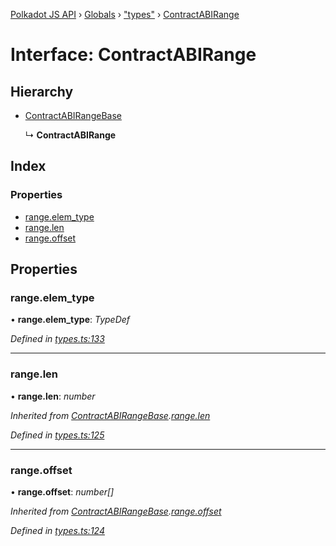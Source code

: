 [Polkadot JS API](../README.md) › [Globals](../globals.md) › ["types"](../modules/_types_.md) › [ContractABIRange](_types_.contractabirange.md)

# Interface: ContractABIRange

## Hierarchy

* [ContractABIRangeBase](_types_.contractabirangebase.md)

  ↳ **ContractABIRange**

## Index

### Properties

* [range.elem_type](_types_.contractabirange.md#range.elem_type)
* [range.len](_types_.contractabirange.md#range.len)
* [range.offset](_types_.contractabirange.md#range.offset)

## Properties

###  range.elem_type

• **range.elem_type**: *TypeDef*

*Defined in [types.ts:133](https://github.com/polkadot-js/api/blob/6fab577e23/packages/api-contract/src/types.ts#L133)*

___

###  range.len

• **range.len**: *number*

*Inherited from [ContractABIRangeBase](_types_.contractabirangebase.md).[range.len](_types_.contractabirangebase.md#range.len)*

*Defined in [types.ts:125](https://github.com/polkadot-js/api/blob/6fab577e23/packages/api-contract/src/types.ts#L125)*

___

###  range.offset

• **range.offset**: *number[]*

*Inherited from [ContractABIRangeBase](_types_.contractabirangebase.md).[range.offset](_types_.contractabirangebase.md#range.offset)*

*Defined in [types.ts:124](https://github.com/polkadot-js/api/blob/6fab577e23/packages/api-contract/src/types.ts#L124)*
